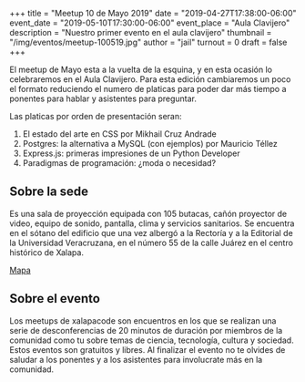 +++
title = "Meetup 10 de Mayo 2019"
date = "2019-04-27T17:38:00-06:00"
event_date = "2019-05-10T17:30:00-06:00"
event_place = "Aula Clavijero"
description = "Nuestro primer evento en el aula clavijero"
thumbnail = "/img/eventos/meetup-100519.jpg"
author = "jail"
turnout = 0
draft = false
+++

El meetup de Mayo esta a la vuelta de la esquina, y en esta ocasión lo celebraremos en el Aula Clavijero. Para esta edición cambiaremos un poco el formato reduciendo el numero de platicas para poder dar más tiempo a ponentes para hablar y asistentes para preguntar.

Las platicas por orden de presentación seran:

1. El estado del arte en CSS por Mikhail Cruz Andrade
2. Postgres: la alternativa a MySQL (con ejemplos) por Mauricio Téllez
3. Express.js: primeras impresiones de un Python Developer
4. Paradigmas de programación: ¿moda o necesidad?


## Sobre la sede

Es una sala de proyección equipada con 105 butacas, cañón proyector de video, equipo de sonido, pantalla, clima y servicios sanitarios. Se encuentra en el sótano del edificio que una vez albergó a la Rectoría y a la Editorial de la Universidad Veracruzana, en el número 55 de la calle Juárez en el centro histórico de Xalapa.


[Mapa](https://www.google.com/maps/place/Aula+Clavijero/@19.528957,-96.9250825,17z/data=!3m1!4b1!4m5!3m4!1s0x85db2dffa58d2bcf:0xdde28f4df6189350!8m2!3d19.528957!4d-96.9228938)

## Sobre el evento

Los meetups de xalapacode son encuentros en los que se realizan una serie de desconferencias de 20 minutos de duración por miembros de la comunidad como tu sobre temas de ciencia, tecnología, cultura y sociedad. Estos eventos son gratuitos y libres. Al finalizar el evento no te olvides de saludar a los ponentes y a los asistentes para involucrate más en la comunidad.

